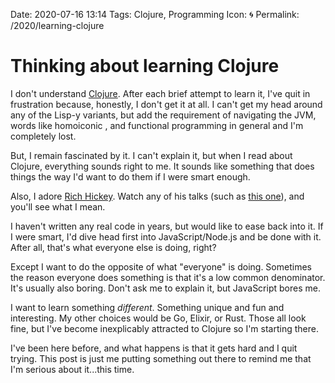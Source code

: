 Date: 2020-07-16 13:14
Tags: Clojure, Programming
Icon: 🌀
Permalink: /2020/learning-clojure

# Thinking about learning Clojure

I don't understand [Clojure](https://clojure.org). After each brief attempt to learn it, I've quit in frustration because, honestly, I don't get it at all. I can't get my head around any of the Lisp-y variants, but add the requirement of navigating the JVM, words like homoiconic , and functional programming in general  and I'm completely lost.

But, I remain fascinated by it. I can't explain it, but when I read about Clojure, everything sounds right to me. It sounds like something that does things the way I'd want to do them if I were smart enough.

Also, I adore [Rich Hickey](https://en.wikipedia.org/wiki/Rich_Hickey). Watch any of his talks (such as [this one](https://www.youtube.com/watch?v=f84n5oFoZBc)), and you'll see what I mean.

I haven't written any real code in years, but would like to ease back into it. If I were smart, I'd dive head first into JavaScript/Node.js and be done with it. After all, that's what everyone else is doing, right? 

Except I want to do the opposite of what "everyone" is doing. Sometimes the reason everyone does something is that it's a low common denominator. It's usually also boring. Don't ask me to explain it, but JavaScript bores me. 

I want to learn something _different_. Something unique and fun and interesting. My other choices would be Go, Elixir,  or Rust. Those all look fine, but I've become inexplicably attracted to Clojure so I'm starting there. 

I've been here before, and what happens is that it gets hard and I quit trying. This post is just me putting something out there to remind me that I'm serious about it...this time.



